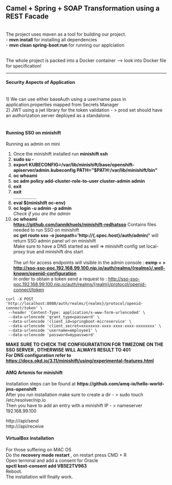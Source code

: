 ## Camel + Spring + SOAP Transformation using a REST Facade
<br>
The project uses maven as a tool for building our project.
<br>
 - <b>mvn install</b> for installing all dependencies<br>
 - <b>mvn clean spring-boot:run </b> for running our applciation<br>
<br>

The whole project is packed into a Docker container --> look into Docker file for specification!

<hr>
<h4>Security Aspects of Application</h4>
<br>
1) We can use either baseAuth using a user/name pass in application.properties mapped from Secrets Manager <br>
2) JWT using a jwt library for the token validation - > prod set should have an authorization server deployed as a standalone. <br><br>
<h4>Running SSO on minishift</h4>

Running as admin on mini<br>
1) Once the minishift installed run <b>minishift ssh </b><br>
2) <b>sudo su -</b> <br>
3) <b>export KUBECONFIG=/var/lib/minishift/base/openshift-apiserver/admin.kubeconfig PATH="$PATH:/var/lib/minishift/bin"</b><br>
4) <b>oc whoami</b><br>
5) <b>oc adm policy add-cluster-role-to-user cluster-admin admin</b><br>
6) <b>exit</b> <br>
7) <b>exit</b><br>
..................<br>
8) <b>eval $(minishift oc-env)</b><br>
9) <b>oc login -u admin -p admin</b><br>
<i>Check if you are the admin</i><br>
10) <b>oc whoami</b><br>
<b>https://github.com/jannikhuels/minishift-redhatsso</b> Contains files needed to run  SSO on minishift<br>
<b>oc get route sso -o jsonpath='http://{.spec.host}/auth/admin/'</b> will return SSO admin panel url on minishift<br>
Make sure to have a DNS started as well => minishift config set local-proxy true and  minishift dns start <br><br>
The url for access endpoints will visible in the admin console : <b>exmp = > http://sso-sso-poc.192.168.99.100.nip.io/auth/realms/{realms}/.well-known/openid-configuration</b><br>
In order to obtain a token send a request to : http://sso-sso-poc.192.168.99.100.nip.io/auth/realms/{realm}/protocol/openid-connect/token <br>
```
curl -X POST 'http://localhost:8080/auth/realms/{realms}/protocol/openid-connect/token' \
 --header 'Content-Type: application/x-www-form-urlencoded' \
 --data-urlencode 'grant_type=password' \
 --data-urlencode 'client_id=springboot-microservice' \
 --data-urlencode 'client_secret=xxxxxxxx-xxxx-xxxx-xxxx-xxxxxxxx' \
 --data-urlencode 'username=employee1' \
 --data-urlencode 'password=mypassword'
```
<b> MAKE SURE TO CHECK THE CONFIGURATATION FOR TIMEZONE ON THE SSO SERVER , OTHERWISE WILL ALWAYS RESULT TO 401 </b><br>
<b>For DNS configuration refer to https://docs.okd.io/3.11/minishift/using/experimental-features.html</b>
<h4>AMQ Artemis for minishift</h4>
Installation steps can be found at <b>https://github.com/amq-io/hello-world-jms-openshift</b> <br>
After you run installation make sure to create a dir - > sudo touch /etc/resolver/nip.io<br>
Then you have to add an entry with a minishift IP - > nameserver 192.168.99.100 <br>

http://<sender-host>/api/send <br>
http://<receiver-host>/api/receive <br>


<h4>VirtualBox installation </h4>
For those suffering on MAC OS <br>
Do the <b>recovery mode restart </b>, on restart press CMD + R<br>
Open terminal and add a consent for Oracle<br>
<b>spctl kext-consent add VB5E2TV963</b><br>
Reboot.<br>
The installation will finally work.<br><br>




